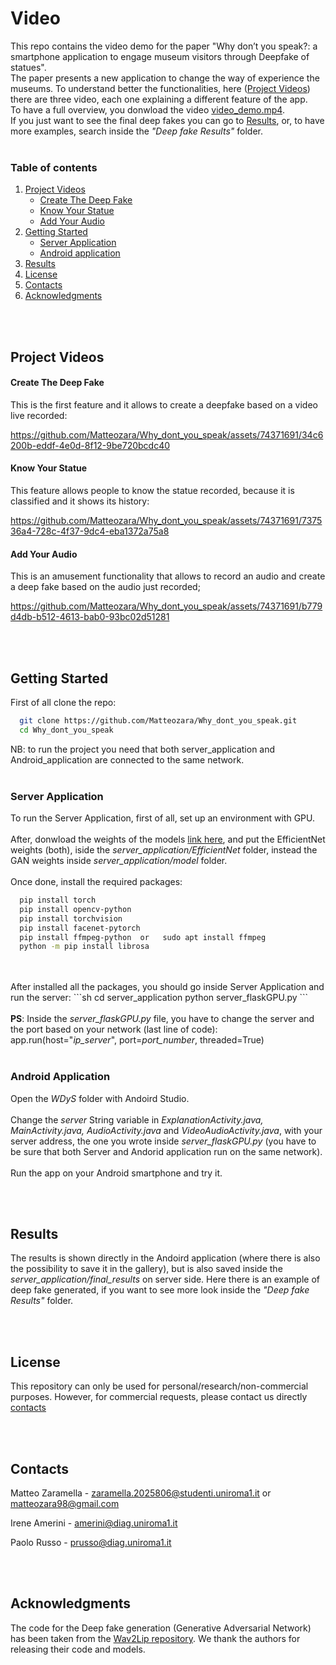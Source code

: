 # Video
This repo contains the video demo for the paper "Why don’t you speak?: a smartphone application to engage
museum visitors through Deepfake of statues".
<br>
The paper presents a new application to change the way of experience the museums.
To understand better the functionalities, here (<a href="#project-videos">Project Videos</a>) there are three video, each one explaining a different feature of the app.
<br>
To have a full overview, you donwload the video [video_demo.mp4](https://drive.google.com/file/d/1eKe5PnxXyIel1fs0ag8DvSHfpzSxyI3T/view?usp=sharing).
<br>
If you just want to see the final deep fakes you can go to <a href="#Results">Results</a>, or, to have more examples, search inside the <i>"Deep fake Results" </i> folder.
<br>
<br>
<!-- TABLE OF CONTENTS -->
  ### Table of contents
  <ol>
    <li>
      <a href="#project-videos">Project Videos</a>
      <ul>
        <li><a href="#create-the-deep-fake">Create The Deep Fake</a></li>
        <li><a href="#know-your-statue">Know Your Statue</a></li>
        <li><a href="#add-your-audio">Add Your Audio</a></li>
      </ul>
    </li>
    <li>
      <a href="#getting-started">Getting Started</a>
      <ul>
        <li><a href="#Server-Application">Server Application</a></li>
        <li><a href="#Android-Application">Android application</a></li>
      </ul>
    </li>
    <li><a href="#Results">Results</a></li>
    <li><a href="#License">License</a></li>
    <li><a href="#Contacts">Contacts</a></li>
    <li><a href="#Acknowledgments">Acknowledgments</a></li>
  </ol>
  
<br>
<br>

## Project Videos
#### Create The Deep Fake
This is the first feature and it allows to create a deepfake based on a video live recorded:

https://github.com/Matteozara/Why_dont_you_speak/assets/74371691/34c6200b-eddf-4e0d-8f12-9be720bcdc40


#### Know Your Statue

This feature allows people to know the statue recorded, because it is classified and it shows its history:

https://github.com/Matteozara/Why_dont_you_speak/assets/74371691/737536a4-728c-4f37-9dc4-eba1372a75a8


#### Add Your Audio

This is an amusement functionality that allows to record an audio and create a deep fake based on the audio just recorded;

https://github.com/Matteozara/Why_dont_you_speak/assets/74371691/b779d4db-b512-4613-bab0-93bc02d51281



<br>
<br>

## Getting Started

First of all clone the repo:
```sh
  git clone https://github.com/Matteozara/Why_dont_you_speak.git
  cd Why_dont_you_speak
  ```
NB: to run the project you need that both server_application and Android_application are connected to the same network.
<br>
<br>

### Server Application

To run the Server Application, first of all, set up an environment with GPU.
<br>
<br>
After, donwload the weights of the models [link here](https://drive.google.com/drive/folders/1EwbSPdOrXYlIqTS0SufuodawTS7eR-1P?usp=drive_link), and put the EfficientNet weights (both), iside the <i>server_application/EfficientNet</i> folder, instead the GAN weights inside <i>server_application/model</i> folder.
<br>
<br>
Once done, install the required packages:
```sh
  pip install torch
  pip install opencv-python
  pip install torchvision
  pip install facenet-pytorch
  pip install ffmpeg-python  or   sudo apt install ffmpeg
  python -m pip install librosa  
  ```
<br>
<br>
After installed all the packages, you should go inside Server Application and run the server:
```sh
  cd server_application
  python server_flaskGPU.py
  ```
<br>
<br>
<b>PS</b>: Inside the <i>server_flaskGPU.py</i> file, you have to change the server and the port based on your network (last line of code):
<br>
app.run(host="<i>ip_server</i>", port=<i>port_number</i>, threaded=True)
<br>
<br>

### Android Application
Open the <I>WDyS</i> folder with Andoird Studio. 
<br>
<br>
Change the <i>server</i> String variable in <i>ExplanationActivity.java, MainActivity.java, AudioActivity.java</i> and <i>VideoAudioActivity.java</i>, with your server address, the one you wrote inside <i>server_flaskGPU.py</i> (you have to be sure that both Server and Andorid application run on the same network).
<br>
<br>
Run the app on your Android smartphone and try it.

<br>
<br>

## Results
The results is shown directly in the Andoird application (where there is also the possibility to save it in the gallery), but is also saved inside the <i>server_application/final_results</i> on server side.
Here there is an example of deep fake generated, if you want to see more look inside the <i>"Deep fake Results" </i> folder.








  
<br>
<br>

## License
This repository can only be used for personal/research/non-commercial purposes. However, for commercial requests, please contact us directly <a href="#Contacts">contacts</a>
  
<br>
<br>

## Contacts

Matteo Zaramella - zaramella.2025806@studenti.uniroma1.it or matteozara98@gmail.com

Irene Amerini - amerini@diag.uniroma1.it

Paolo Russo - prusso@diag.uniroma1.it
  
<br>
<br>

## Acknowledgments

The code for the Deep fake generation (Generative Adversarial Network) has been taken from the [Wav2Lip repository](https://github.com/Rudrabha/Wav2Lip). We thank the authors for releasing their code and models.
